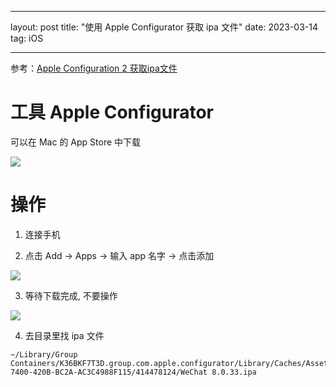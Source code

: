 
---

layout: post
title: "使用 Apple Configurator 获取 ipa 文件"
date: 2023-03-14
tag: iOS

---


参考：[Apple Configuration 2 获取ipa文件](https://www.jianshu.com/p/86f35a6a64a7)


# 工具 Apple Configurator

可以在 Mac 的 App Store 中下载

![](https://fastly.jsdelivr.net/gh/yxibng/filebed@main/img/images/blog/16787776997821678777699715.png)



# 操作

1. 连接手机

2. 点击 Add -> Apps -> 输入 app 名字 -> 点击添加

![](https://fastly.jsdelivr.net/gh/yxibng/filebed@main/img/images/blog/16787779407831678777940467.png)

3. 等待下载完成, 不要操作

![](https://fastly.jsdelivr.net/gh/yxibng/filebed@main/img/images/blog/16787783759431678778375920.png)

4. 去目录里找 ipa 文件

```
~/Library/Group Containers/K36BKF7T3D.group.com.apple.configurator/Library/Caches/Assets/TemporaryItems/MobileApps/36244314-7400-420B-BC2A-AC3C4988F115/414478124/WeChat 8.0.33.ipa
```

